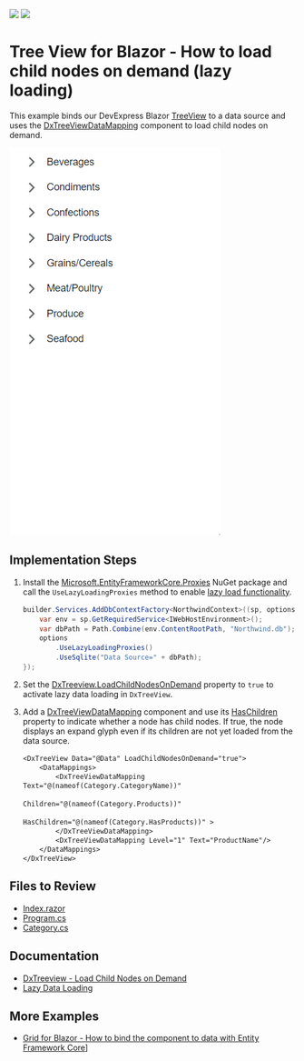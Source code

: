 <!-- default badges list -->
[![](https://img.shields.io/badge/Open_in_DevExpress_Support_Center-FF7200?style=flat-square&logo=DevExpress&logoColor=white)](https://supportcenter.devexpress.com/ticket/details/T1194802)
[![](https://img.shields.io/badge/📖_How_to_use_DevExpress_Examples-e9f6fc?style=flat-square)](https://docs.devexpress.com/GeneralInformation/403183)
<!-- default badges end -->
# Tree View for Blazor - How to load child nodes on demand (lazy loading)

This example binds our DevExpress Blazor [TreeView](https://docs.devexpress.com/Blazor/DevExpress.Blazor.DxTreeView) to a data source and uses the [DxTreeViewDataMapping](https://docs.devexpress.com/Blazor/DevExpress.Blazor.DxTreeViewDataMapping) component to load child nodes on demand.

![DxTreeView - Load child nodes on demand](LoadDataOnDemand.gif)

## Implementation Steps

1. Install the [Microsoft.EntityFrameworkCore.Proxies](https://www.nuget.org/packages/Microsoft.EntityFrameworkCore.Proxies/) NuGet package and call the `UseLazyLoadingProxies` method to enable [lazy load functionality](https://learn.microsoft.com/en-us/ef/core/querying/related-data/lazy#lazy-loading-with-proxies).

    ```cs
    builder.Services.AddDbContextFactory<NorthwindContext>((sp, options) => {
        var env = sp.GetRequiredService<IWebHostEnvironment>();
        var dbPath = Path.Combine(env.ContentRootPath, "Northwind.db");
        options
            .UseLazyLoadingProxies()
            .UseSqlite("Data Source=" + dbPath);
    });
    ```

2. Set the [DxTreeview.LoadChildNodesOnDemand](https://docs.devexpress.com/Blazor/DevExpress.Blazor.DxTreeView.LoadChildNodesOnDemand) property to `true` to activate lazy data loading in `DxTreeView`.

3. Add a [DxTreeViewDataMapping](https://docs.devexpress.com/Blazor/DevExpress.Blazor.DxTreeViewDataMapping) component and use its [HasChildren](https://docs.devexpress.com/Blazor/DevExpress.Blazor.Base.DxTreeViewDataMappingBase.HasChildren) property to indicate whether a node has child nodes. If true, the node displays an expand glyph even if its children are not yet loaded from the data source. 

    ```razor
    <DxTreeView Data="@Data" LoadChildNodesOnDemand="true">
        <DataMappings>
            <DxTreeViewDataMapping Text="@(nameof(Category.CategoryName))"
                                   Children="@(nameof(Category.Products))"
                                   HasChildren="@(nameof(Category.HasProducts))" >
            </DxTreeViewDataMapping>
            <DxTreeViewDataMapping Level="1" Text="ProductName"/>
        </DataMappings>
    </DxTreeView>
    ```

## Files to Review

- [Index.razor](CS/Pages/Index.razor)
- [Program.cs](CS/Program.cs)
- [Category.cs](CS/Data/Northwind/Category.cs)

## Documentation

- [DxTreeview - Load Child Nodes on Demand](https://docs.devexpress.com/Blazor/DevExpress.Blazor.DxTreeView?#load-child-nodes-on-demand)
- [Lazy Data Loading](https://learn.microsoft.com/en-us/ef/core/querying/related-data/lazy)

## More Examples

- [Grid for Blazor - How to bind the component to data with Entity Framework Core](https://github.com/DevExpress-Examples/blazor-dxgrid-bind-to-data-with-entity-framework-core)]

